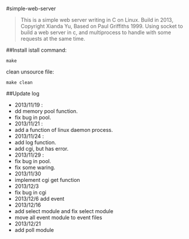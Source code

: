 #simple-web-server
>This is a simple web server writing in C on Linux.
>Build in 2013, Copyright Xianda Yu, Based on Paul Griffiths 1999.
>Using socket to build a web server in c, and multiprocess to handle with some requests at the same time.

##Install
istall command:
```
make
```
clean unsource file:
```
make clean
```

##Update log
*  2013/11/19 : 
  *  dd memory pool function.
  *  fix bug in pool.		
*  2013/11/21 :
  *  add a function of linux daemon process.
*  2013/11/24 :
  *  add log function.
  *  add cgi, but has error.
*  2013/11/29 :
  *  fix bug in pool.
  *  fix some waring.	
*  2013/11/30
  *  implement cgi get function
*  2013/12/3
  *  fix bug in cgi
*  2013/12/6
add event
*  2013/12/16
  *  add select module and fix select module
  *  move all event module to event files
*  2013/12/21
  *  add poll module
